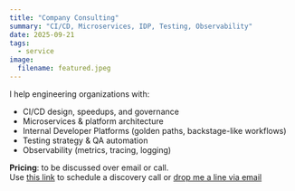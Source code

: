 ```yaml
---
title: "Company Consulting"
summary: "CI/CD, Microservices, IDP, Testing, Observability"
date: 2025-09-21
tags:
  - service
image:
  filename: featured.jpeg
---
```


I help engineering organizations with:

- CI/CD design, speedups, and governance
- Microservices & platform architecture
- Internal Developer Platforms (golden paths, backstage-like workflows)
- Testing strategy & QA automation
- Observability (metrics, tracing, logging)

**Pricing**: to be discussed over email or call.  
Use [this link](https://calendly.com/marcin-grzejszczak/free-consultation) to schedule a discovery call or [drop me a line via email](mailto:contact@toomuchcoding.com)
